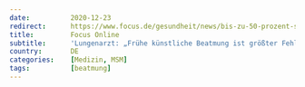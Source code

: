 ```yaml
---
date:          2020-12-23
redirect:      https://www.focus.de/gesundheit/news/bis-zu-50-prozent-sterben-daran-lungenarzt-fruehe-kuenstliche-beatmung-ist-groesster-fehler-im-kampf-gegen-corona_id_12787476.html
title:         Focus Online
subtitle:      'Lungenarzt: „Frühe künstliche Beatmung ist größter Fehler im Kampf gegen Corona“'
country:       DE
categories:    [Medizin, MSM]
tags:          [beatmung]
---
```

